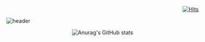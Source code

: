 <div align="right">

  [![Hits](https://hits.seeyoufarm.com/api/count/incr/badge.svg?url=https%3A%2F%2Fgithub.com%2FExpedition-To-The-Moon&count_bg=%23B58900&title_bg=%23F2F4CC&icon=&icon_color=%238E8C8A&title=%F0%9F%91%A3&edge_flat=false)](https://hits.seeyoufarm.com)

</div>

![header](https://capsule-render.vercel.app/api?type=transparent&text=🌕Welcome%20Expedition-To-The-Moon's%20GitHub%20👩🏻‍🚀&fontColor=859900&fontSize=35&fontAlignY=50&fontAlign=50&height=160)

<div align="center">
  
  ![Anurag's GitHub stats](https://github-readme-stats.vercel.app/api?username=Expedition-To-The-Moon&show_icons=true&theme=solarized-light)

</div>


<!-- [![Top Langs](https://github-readme-stats.vercel.app/api/top-langs/?username=Expedition-To-The-Moon&layout=compact&)] -->

<!--
**Expedition-To-The-Moon/Expedition-To-The-Moon** is a ✨ _special_ ✨ repository because its `README.md` (this file) appears on your GitHub profile.

Here are some ideas to get you started:

- 🔭 I’m currently working on ...
- 🌱 I’m currently learning ...
- 👯 I’m looking to collaborate on ...
- 🤔 I’m looking for help with ...
- 💬 Ask me about ...
- 📫 How to reach me: ...
- 😄 Pronouns: ...
- ⚡ Fun fact: ...
-->
